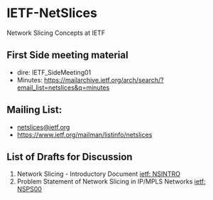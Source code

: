 # IETF-NetSlices
Network Slicing Concepts at IETF

## First Side meeting material
  - dire: IETF_SideMeeting01
  - Minutes: https://mailarchive.ietf.org/arch/search/?email_list=netslices&q=minutes

## Mailing List:
- netslices@ietf.org
- https://www.ietf.org/mailman/listinfo/netslices

## List of Drafts for Discussion

1. Network Slicing - Introductory Document [ietf: NSINTRO][2]
2. Problem Statement of Network Slicing in IP/MPLS Networks [ietf: NSPS00][1]


[1]: https://tools.ietf.org/html/draft-gdmb-netslices-intro-and-ps-02
[2]: https://tools.ietf.org/html/draft-dong-network-slicing-problem-statement-00
